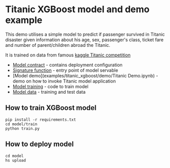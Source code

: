 # Titanic XGBoost model and demo example

This demo utilises a simple model to predict if passenger survived in Titanic disaster given information about his age, sex, passenger's class, ticket fare and number of parent/children abroad the Titanic.

It is trained on data from famous [kaggle Titanic competition](https://www.kaggle.com/c/titanic/overview)

- [Model contract](examples/titanic_xgboost/model/serving.yaml) - contains deployment configuration
- [Signature function](examples/titanic_xgboost/model/src/func_main.py) - entry point of model servable
- [Model demo](examples/titanic_xgboost/demo/Titanic Demo.ipynb) - demo on how to invoke Titanic model application
- [Model training](examples/titanic_xgboost/model/train) - code to train model
- [Model data](examples/titanic_xgboost/data) - training and test data

## How to train XGBoost model

```commandline
pip install -r requirements.txt
cd model/train
python train.py
```

## How to deploy model

```commandline
cd model
hs upload
```